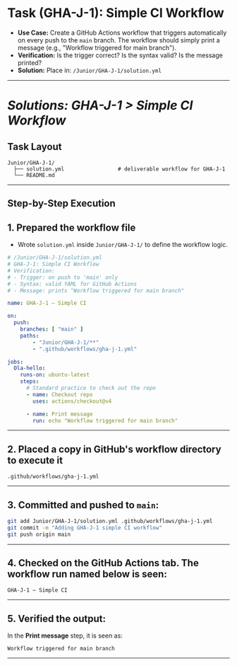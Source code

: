 # Task (GHA-J-1): Simple CI Workflow

*   **Use Case:** Create a GitHub Actions workflow that triggers automatically on every push to the `main` branch. The workflow should simply print a message (e.g., "Workflow triggered for main branch").
*   **Verification:** Is the trigger correct? Is the syntax valid? Is the message printed?
*   **Solution:** Place in: `/Junior/GHA-J-1/solution.yml`

---

# *Solutions: GHA-J-1 > Simple CI Workflow*

## Task Layout

```
Junior/GHA-J-1/
  ├── solution.yml                 # deliverable workflow for GHA-J-1
  └── README.md
```

---

## Step-by-Step Execution

## 1. Prepared the workflow file
   - Wrote `solution.yml` inside `Junior/GHA-J-1/` to define the workflow logic.

```yaml
# /Junior/GHA-J-1/solution.yml
# GHA-J-1: Simple CI Workflow
# Verification:
# - Trigger: on push to 'main' only 
# - Syntax: valid YAML for GitHub Actions
# - Message: prints "Workflow triggered for main branch"

name: GHA-J-1 — Simple CI

on:
  push:
    branches: [ "main" ]
    paths:
        - "Junior/GHA-J-1/**"
        - ".github/workflows/gha-j-1.yml" 

jobs:
  Ola-hello:
    runs-on: ubuntu-latest
    steps:
      # Standard practice to check out the repo
      - name: Checkout repo
        uses: actions/checkout@v4

      - name: Print message
        run: echo "Workflow triggered for main branch"
```
---

## 2. Placed a copy in GitHub's workflow directory to execute it

```
.github/workflows/gha-j-1.yml
```

---

## 3. Committed and pushed to `main`:

```bash
git add Junior/GHA-J-1/solution.yml .github/workflows/gha-j-1.yml
git commit -m "Adding GHA-J-1 simple CI workflow"
git push origin main
```
---

## 4. Checked on the **GitHub Actions tab**. The workflow run named below is seen:

```
GHA-J-1 — Simple CI
```
---

## 5. Verified the output:
   In the **Print message** step, it is seen as:

```
Workflow triggered for main branch
```
---